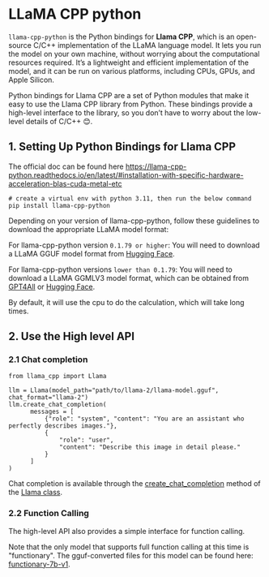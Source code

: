 # LLaMA CPP python

`llama-cpp-python` is the Python bindings for **Llama CPP**, which is an open-source C/C++ implementation of the 
LLaMA language model. It lets you run the model on your own machine, without worrying about the computational 
resources required. It’s a lightweight and efficient implementation of the model, and it can be run on various 
platforms, including CPUs, GPUs, and Apple Silicon.

Python bindings for Llama CPP are a set of Python modules that make it easy to use the Llama CPP library from Python. 
These bindings provide a high-level interface to the library, so you don’t have to worry about the low-level details of C/C++ 😊.


## 1. Setting Up Python Bindings for Llama CPP

The official doc can be found here https://llama-cpp-python.readthedocs.io/en/latest/#installation-with-specific-hardware-acceleration-blas-cuda-metal-etc

```shell
# create a virtual env with python 3.11, then run the below command
pip install llama-cpp-python
```

Depending on your version of llama-cpp-python, follow these guidelines to download the appropriate LLaMA model format:

For llama-cpp-python version `0.1.79 or higher`: You will need to download a LLaMA GGUF model format from 
[Hugging Face](https://huggingface.co/TheBloke/Llama-2-13B-GGUF/tree/main).

 For llama-cpp-python versions `lower than 0.1.79`: You will need to download a LLaMA GGMLV3 model format, which can be 
 obtained from [GPT4All](https://gpt4all.io/index.html) or [Hugging Face](https://huggingface.co/TheBloke/Llama-2-13B-chat-GGML).
 
By default, it will use the cpu to do the calculation, which will take long times.

## 2. Use the High level API

### 2.1 Chat completion

```shell
from llama_cpp import Llama

llm = Llama(model_path="path/to/llama-2/llama-model.gguf", chat_format="llama-2")
llm.create_chat_completion(
      messages = [
          {"role": "system", "content": "You are an assistant who perfectly describes images."},
          {
              "role": "user",
              "content": "Describe this image in detail please."
          }
      ]
)
```

Chat completion is available through the [create_chat_completion](https://llama-cpp-python.readthedocs.io/en/latest/api-reference/#llama_cpp.Llama.create_chat_completion) method of the [Llama class](https://llama-cpp-python.readthedocs.io/en/latest/api-reference/#llama_cpp.Llama).



### 2.2 Function Calling

The high-level API also provides a simple interface for function calling.

Note that the only model that supports full function calling at this time is "functionary". The gguf-converted 
files for this model can be found here: [functionary-7b-v1](https://huggingface.co/abetlen/functionary-7b-v1-GGUF/tree/main).